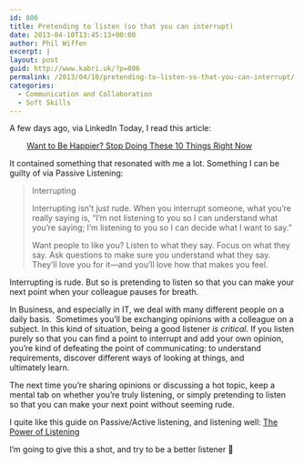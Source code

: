 ```yaml
---
id: 806
title: Pretending to listen (so that you can interrupt)
date: 2013-04-10T13:45:13+00:00
author: Phil Wiffen
excerpt: |
layout: post
guid: http://www.kabri.uk/?p=806
permalink: /2013/04/10/pretending-to-listen-so-that-you-can-interrupt/
categories:
  - Communication and Collaboration
  - Soft Skills
---
```

A few days ago, via LinkedIn Today, I read this article:

<p style="padding-left: 30px;">
  <a href="http://lifehacker.com/5991218/want-to-be-happier-stop-doing-these-10-things-right-now">Want to Be Happier? Stop Doing These 10 Things Right Now</a>
</p>

It contained something that resonated with me a lot. Something I can be guilty of via Passive Listening:

> Interrupting
> 
> Interrupting isn&#8217;t just rude. When you interrupt someone, what you&#8217;re really saying is, &#8220;I&#8217;m not listening to you so I can understand what you&#8217;re saying; I&#8217;m listening to you so I can decide what I want to say.&#8221;
> 
> Want people to like you? Listen to what they say. Focus on what they say. Ask questions to make sure you understand what they say. They&#8217;ll love you for it—and you&#8217;ll love how that makes you feel.

Interrupting is rude. But so is pretending to listen so that you can make your next point when your colleague pauses for breath.

In Business, and especially in IT, we deal with many different people on a daily basis.  Sometimes you&#8217;ll be exchanging opinions with a colleague on a subject. In this kind of situation, being a good listener _is critical_. If you listen purely so that you can find a point to interrupt and add your own opinion, you&#8217;re kind of defeating the point of communicating: to understand requirements, discover different ways of looking at things, and ultimately learn.

The next time you&#8217;re sharing opinions or discussing a hot topic, keep a mental tab on whether you&#8217;re truly listening, or simply pretending to listen so that you can make your next point without seeming rude.

I quite like this guide on Passive/Active listening, and listening well: [The Power of Listening](http://www.teamtechnology.co.uk/soft-skills/project-management-training-part5.html)

I&#8217;m going to give this a shot, and try to be a better listener 🙂